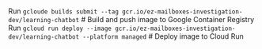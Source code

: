 #

Run `gcloude builds submit --tag gcr.io/ez-mailboxes-investigation-dev/learning-chatbot` # Build and push image to Google Container Registry
Run `gcloud run deploy --image gcr.io/ez-mailboxes-investigation-dev/learning-chatbot --platform managed` # Deploy image to Cloud Run
